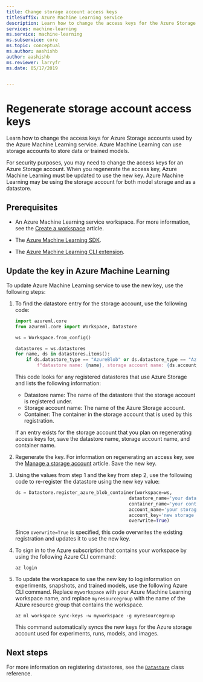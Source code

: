 ```yaml
---
title: Change storage account access keys
titleSuffix: Azure Machine Learning service
description: Learn how to change the access keys for the Azure Storage account used by your workspace. Azure Machine Learning service uses an Azure Storage account to store data and models. When you regenerate the access key for the storage account, you must update the Azure Machine Learning service to use the new keys.
services: machine-learning
ms.service: machine-learning
ms.subservice: core
ms.topic: conceptual
ms.author: aashishb
author: aashishb
ms.reviewer: larryfr
ms.date: 05/17/2019


---
```


# Regenerate storage account access keys

Learn how to change the access keys for Azure Storage accounts used by the Azure Machine Learning service. Azure Machine Learning can use storage accounts to store data or trained models.

For security purposes, you may need to change the access keys for an Azure Storage account. When you regenerate the access key, Azure Machine Learning must be updated to use the new key. Azure Machine Learning may be using the storage account for both model storage and as a datastore.

## Prerequisites

* An Azure Machine Learning service workspace. For more information, see the [Create a workspace](setup-create-workspace.md) article.

* The [Azure Machine Learning SDK](https://docs.microsoft.com/python/api/overview/azure/ml/install?view=azure-ml-py).

* The [Azure Machine Learning CLI extension](reference-azure-machine-learning-cli.md).

## Update the key in Azure Machine Learning

To update Azure Machine Learning service to use the new key, use the following steps:

1. To find the datastore entry for the storage account, use the following code:

    ```python
    import azureml.core
    from azureml.core import Workspace, Datastore

    ws = Workspace.from_config()

    datastores = ws.datastores
    for name, ds in datastores.items():
        if ds.datastore_type == "AzureBlob" or ds.datastore_type == "AzureFile":
            f"datastore name: {name}, storage account name: {ds.account_name}, container name: {ds.container_name}"
    ```

    This code looks for any registered datastores that use Azure Storage and lists the following information:

    * Datastore name: The name of the datastore that the storage account is registered under.
    * Storage account name: The name of the Azure Storage account.
    * Container: The container in the storage account that is used by this registration.

    If an entry exists for the storage account that you plan on regenerating access keys for, save the datastore name, storage account name, and container name.

1. Regenerate the key. For information on regenerating an access key, see the [Manage a storage account](/azure/storage/common/storage-account-manage.md#access-keys) article. Save the new key.

1. Using the values from step 1 and the key from step 2, use the following code to re-register the datastore using the new key value:

    ```python
    ds = Datastore.register_azure_blob_container(workspace=ws, 
                                              datastore_name='your datastore name', 
                                              container_name='your container name',
                                              account_name='your storage account name', 
                                              account_key='new storage account key',
                                              overwrite=True)
    ```

    Since `overwrite=True` is specified, this code overwrites the existing registration and updates it to use the new key.

1. To sign in to the Azure subscription that contains your workspace by using the following Azure CLI command:

    ```azurecli-interactive
    az login
    ```

1. To update the workspace to use the new key to log information on experiments, snapshots, and trained models, use the following Azure CLI command. Replace `myworkspace` with your Azure Machine Learning workspace name, and replace `myresourcegroup` with the name of the Azure resource group that contains the workspace.

    ```azurecli-interactive
    az ml workspace sync-keys -w myworkspace -g myresourcegroup
    ```

    This command automatically syncs the new keys for the Azure storage account used for experiments, runs, models, and images.

## Next steps

For more information on registering datastores, see the [`Datastore`](https://docs.microsoft.com/python/api/azureml-core/azureml.core.datastore(class)?view=azure-ml-py) class reference.

